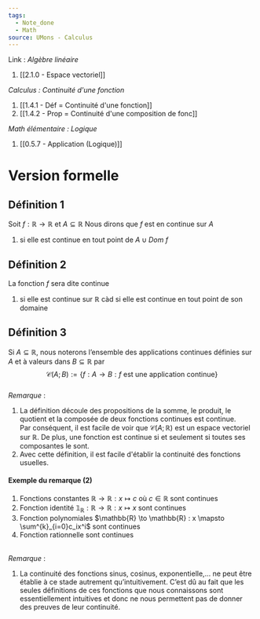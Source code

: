 ```yaml
---
tags:
  - Note_done
  - Math
source: UMons - Calculus
---
```


Link :
_Algèbre linéaire_
1. [[2.1.0 - Espace vectoriel]]

_Calculus : Continuité d'une fonction_
1. [[1.4.1 - Déf = Continuité d'une fonction]]
2. [[1.4.2 - Prop = Continuité d'une composition de fonc]]

_Math élémentaire : Logique_
1. [[0.5.7 - Application (Logique)]]

# Version formelle
## Définition 1
Soit $f : \mathbb{R} \to \mathbb{R}$ et $A \subseteq \mathbb{R}$ 
Nous dirons que $f$ est en continue sur $A$ 
1. si elle est continue en tout point de $A \cup Dom\ f$ 

## Définition 2
La fonction $f$ sera dite continue 
1. si elle est continue sur $\mathbb{R}$ càd si elle est continue en tout point de son domaine

## Définition 3
Si $A \subseteq \mathbb{R}$, nous noterons l’ensemble des applications continues définies sur $A$ et à valeurs dans $B \subseteq \mathbb{R}$ par $$\mathscr{C}(A;B):=\{f:A\to B:f\text{ est une application continue}\}$$
\
_Remarque_ :
1. La définition découle des propositions de la somme, le produit, le quotient et la composée de deux fonctions continues est continue.
\
Par conséquent, il est facile de voir que $\mathscr{C}(A; \mathbb{R})$ est un espace vectoriel sur $\mathbb{R}$.
De plus, une fonction est continue si et seulement si toutes ses composantes le sont.
2. Avec cette définition, il est facile d'établir la continuité des fonctions usuelles.

#### Exemple du remarque (2)
1. Fonctions constantes $\mathbb{R} \to \mathbb{R} : x \mapsto c$ où $c \in \mathbb{R}$ sont continues
2. Fonction identité $\mathbb{1_\mathbb{R}} : \mathbb{R} \to \mathbb{R} : x \mapsto x$ sont continues
3. Fonction polynomiales $\mathbb{R} \to \mathbb{R} : x \mapsto \sum^{k}_{i=0}c_ix^i$ sont continues
4. Fonction rationnelle sont continues

\
_Remarque_ :
1. La continuité des fonctions sinus, cosinus, exponentielle,... ne peut être établie à ce stade autrement qu’intuitivement. C’est dû au fait que les seules définitions de ces fonctions que nous connaissons sont essentiellement intuitives et donc ne nous permettent pas de donner des preuves de leur continuité.